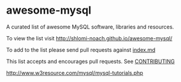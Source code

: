 # awesome-mysql

A curated list of awesome MySQL software, libraries and resources.

To view the list visit http://shlomi-noach.github.io/awesome-mysql/

To add to the list please send pull requests against [index.md](https://github.com/shlomi-noach/awesome-mysql/blob/gh-pages/index.md)

This list accepts and encourages pull requests. See [CONTRIBUTING](https://github.com/shlomi-noach/awesome-mysql/blob/master/CONTRIBUTING.md)

http://www.w3resource.com/mysql/mysql-tutorials.php
